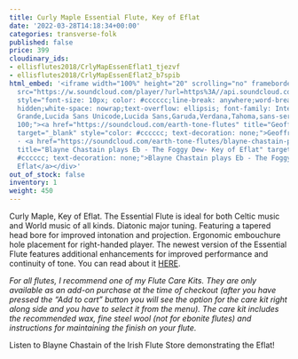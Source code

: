 ```yaml
---
title: Curly Maple Essential Flute, Key of Eflat
date: '2022-03-28T14:18:34+00:00'
categories: transverse-folk
published: false
price: 399
cloudinary_ids:
- ellisflutes2018/CrlyMapEssenEflat1_tjezvf
- ellisflutes2018/CrlyMapEssenEflat2_b7spib
html_embed: '<iframe width="100%" height="20" scrolling="no" frameborder="no" allow="autoplay"
  src="https://w.soundcloud.com/player/?url=https%3A//api.soundcloud.com/tracks/486027804&color=%23ff5500&inverse=false&auto_play=false&show_user=true"></iframe><div
  style="font-size: 10px; color: #cccccc;line-break: anywhere;word-break: normal;overflow:
  hidden;white-space: nowrap;text-overflow: ellipsis; font-family: Interstate,Lucida
  Grande,Lucida Sans Unicode,Lucida Sans,Garuda,Verdana,Tahoma,sans-serif;font-weight:
  100;"><a href="https://soundcloud.com/earth-tone-flutes" title="Geoffrey Ellis Flutes"
  target="_blank" style="color: #cccccc; text-decoration: none;">Geoffrey Ellis Flutes</a>
  · <a href="https://soundcloud.com/earth-tone-flutes/blayne-chastain-plays-eb-inis-oirr-key-of-eflat"
  title="Blayne Chastain plays Eb - The Foggy Dew- Key of Eflat" target="_blank" style="color:
  #cccccc; text-decoration: none;">Blayne Chastain plays Eb - The Foggy Dew- Key of
  Eflat</a></div>'
out_of_stock: false
inventory: 1
weight: 450
---
```


Curly Maple, Key of Eflat.  The Essential Flute is ideal for both Celtic music and World music of all kinds. Diatonic major tuning. Featuring a tapered head bore for improved intonation and projection. Ergonomic embouchure hole placement for right-handed player.  The newest version of the Essential Flute features additional enhancements for improved performance and continuity of tone.  You can read about it [HERE](https://www.ellisflutes.com/world-flutes/transverse-folk). 

*For all flutes, I recommend one of my Flute Care Kits.  They are only available as an add-on purchase at the time of checkout (after you have pressed the “Add to cart” button you will see the option for the care kit right along side and you have to select it from the menu). The care kit includes the recommended wax, fine steel wool (not for ebonite flutes) and instructions for maintaining the finish on your flute.*

Listen to Blayne Chastain of the Irish Flute Store demonstrating the Eflat!
